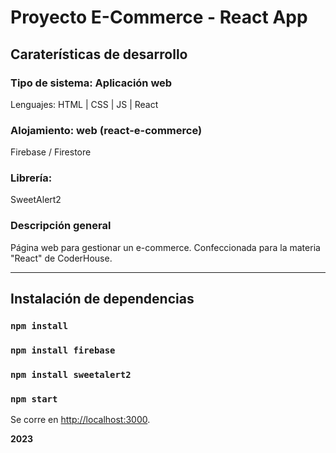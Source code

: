 # Proyecto E-Commerce - React App

## Caraterísticas de desarrollo

### Tipo de sistema: Aplicación web
Lenguajes: HTML | CSS | JS | React
### Alojamiento: web (react-e-commerce)
Firebase / Firestore
### Librería:
SweetAlert2
### Descripción general
Página web para gestionar un e-commerce.
Confeccionada para la materia "React" de CoderHouse.

-------------------------------------------------------------------------------------------------------

## Instalación de dependencias

### `npm install`
### `npm install firebase`
### `npm install sweetalert2`
### `npm start`

Se corre en [http://localhost:3000](http://localhost:3000).

**2023**

